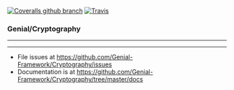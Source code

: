 [![Coveralls github branch](https://img.shields.io/coveralls/github/Genial-Framework/Cryptography/master.svg?style=flat-square)](https://coveralls.io/github/Genial-Framework/Cryptography?branch=master) [![Travis](https://img.shields.io/travis/Genial-Framework/Cryptography.svg?style=flat-square)](https://travis-ci.org/Genial-Framework/Cryptography) 

### Genial/Cryptography

-------

-------
- File issues at https://github.com/Genial-Framework/Cryptography/issues
- Documentation is at https://github.com/Genial-Framework/Cryptography/tree/master/docs
